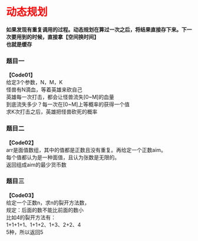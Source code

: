 # <font color="red">**动态规划**</font>  
**如果发现有重复调用的过程。动态规划在算过一次之后，将结果直接存下来。下一次要用到的时候，直接拿【空间换时间】**  
**也就是缓存**  


### 题目一  
**【Code01】**   
给定3个参数，N，M，K  
怪兽有N滴血，等着英雄来砍自己  
英雄每一次打击，都会让怪兽流失[0~M]的血量  
到底流失多少？每一次在[0~M]上等概率的获得一个值  
求K次打击之后，英雄把怪兽砍死的概率  



### 题目二  
**【Code02】**  
arr是面值数组，其中的值都是正数且没有重复。再给定一个正数aim。  
每个值都认为是一种面值，且认为张数是无限的。  
返回组成aim的最少货币数  



### 题目三  
**【Code03】**  
给定一个正数n，求n的裂开方法数，  
规定：后面的数不能比前面的数小  
比如4的裂开方法有：  
1+1+1+1、1+1+2、1+3、2+2、4  
5种，所以返回5  
  
